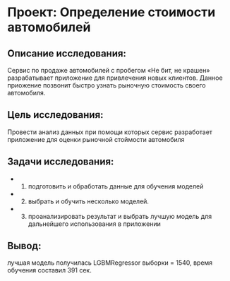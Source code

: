 # Проект: Определение стоимости автомобилей
## Описание исследования:

Сервис по продаже автомобилей с пробегом «Не бит, не крашен» разрабатывает приложение для привлечения новых клиентов. Данное приожение позвонит быстро узнать рыночную стоимость своего автомобиля. 

## Цель исследования: 
    
Провести анализ данных при помощи которых сервис разработает приложение для оценки рыночной стоймости автомобиля

## Задачи исследования:

- 1) подготовить и обработать данные для обучения моделей
- 2) выбрать и обучить несколько моделей.
- 3) проанализировать результат и выбрать лучшую модель для дальнейшего использования в приложении
 
## Вывод: 
лучшая модель получилась LGBMRegressor выборки = 1540, время обучения составил  391 сек.
